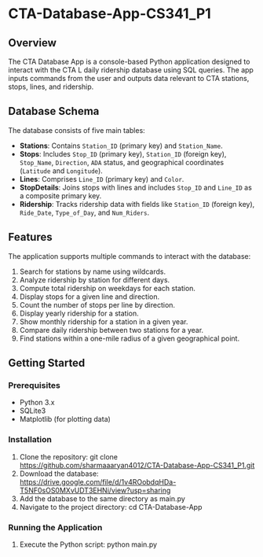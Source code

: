 # CTA-Database-App-CS341_P1

## Overview
The CTA Database App is a console-based Python application designed to interact with the CTA L daily ridership database using SQL queries. The app inputs commands from the user and outputs data relevant to CTA stations, stops, lines, and ridership.

## Database Schema
The database consists of five main tables:
- **Stations**: Contains `Station_ID` (primary key) and `Station_Name`.
- **Stops**: Includes `Stop_ID` (primary key), `Station_ID` (foreign key), `Stop_Name`, `Direction`, `ADA` status, and geographical coordinates (`Latitude` and `Longitude`).
- **Lines**: Comprises `Line_ID` (primary key) and `Color`.
- **StopDetails**: Joins stops with lines and includes `Stop_ID` and `Line_ID` as a composite primary key.
- **Ridership**: Tracks ridership data with fields like `Station_ID` (foreign key), `Ride_Date`, `Type_of_Day`, and `Num_Riders`.

## Features
The application supports multiple commands to interact with the database:
1. Search for stations by name using wildcards.
2. Analyze ridership by station for different days.
3. Compute total ridership on weekdays for each station.
4. Display stops for a given line and direction.
5. Count the number of stops per line by direction.
6. Display yearly ridership for a station.
7. Show monthly ridership for a station in a given year.
8. Compare daily ridership between two stations for a year.
9. Find stations within a one-mile radius of a given geographical point.

## Getting Started

### Prerequisites
- Python 3.x
- SQLite3
- Matplotlib (for plotting data)

### Installation
1. Clone the repository:
  git clone https://github.com/sharmaaaryan4012/CTA-Database-App-CS341_P1.git
2. Download the database:
   https://drive.google.com/file/d/1v4ROobdqHDa-T5NF0sOS0MXvUDT3EHNi/view?usp=sharing
3. Add the database to the same directory as main.py
4. Navigate to the project directory:
  cd CTA-Database-App

### Running the Application
1. Execute the Python script:
   python main.py
